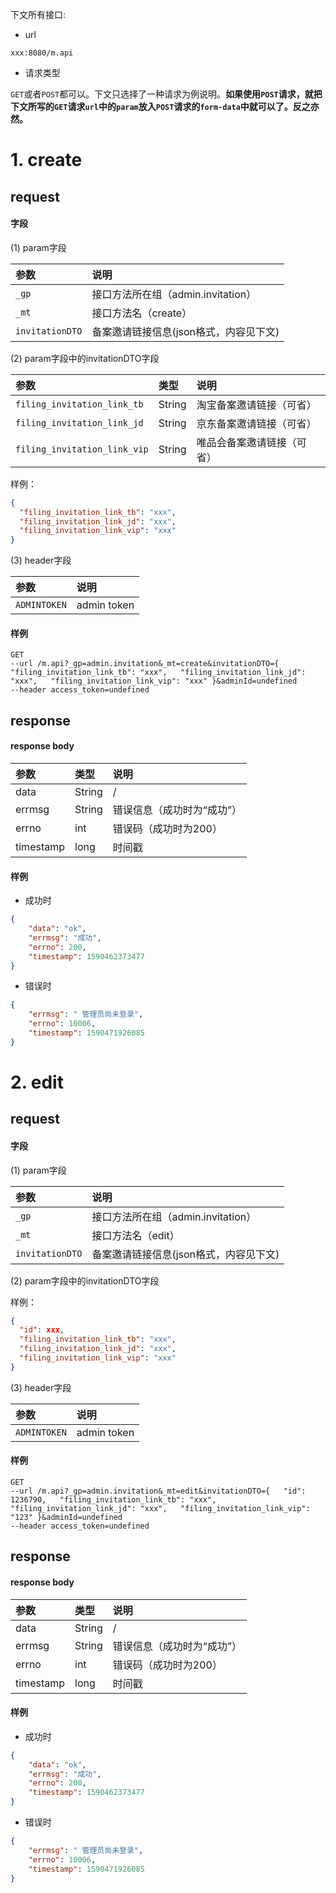 下文所有接口:

* url

`xxx:8080/m.api`

* 请求类型

`GET`或者`POST`都可以。下文只选择了一种请求为例说明。**如果使用`POST`请求，就把下文所写的`GET`请求`url`中的`param`放入`POST`请求的`form-data`中就可以了。反之亦然。**

# 1. create

## request

#### 字段

\(1\) param字段

| 参数 | 说明 |
| :--- | :--- |
| `_gp` | 接口方法所在组（admin.invitation） |
| `_mt` | 接口方法名（create） |
| `invitationDTO` | 备案邀请链接信息\(json格式，内容见下文\) |

\(2\) param字段中的invitationDTO字段

| 参数 | 类型 | 说明 |
| :--- | :--- | :--- |
| `filing_invitation_link_tb` | String | 淘宝备案邀请链接（可省） |
| `filing_invitation_link_jd` | String | 京东备案邀请链接（可省） |
| `filing_invitation_link_vip` | String | 唯品会备案邀请链接（可省） |

样例：

```json
{
  "filing_invitation_link_tb": "xxx",
  "filing_invitation_link_jd": "xxx",
  "filing_invitation_link_vip": "xxx"
}
```

\(3\) header字段

| 参数 | 说明 |
| :--- | :--- |
| `ADMINTOKEN` | admin token |

#### 样例

```http
GET 
--url /m.api?_gp=admin.invitation&_mt=create&invitationDTO={   "filing_invitation_link_tb": "xxx",   "filing_invitation_link_jd": "xxx",   "filing_invitation_link_vip": "xxx" }&adminId=undefined 
--header access_token=undefined
```

## response

#### response body

| 参数 | 类型 | 说明 |
| :--- | :--- | :--- |
| data | String | / |
| errmsg | String | 错误信息（成功时为“成功”） |
| errno | int | 错误码（成功时为200） |
| timestamp | long | 时间戳 |

#### 样例

* 成功时

```json
{
    "data": "ok",
    "errmsg": "成功",
    "errno": 200,
    "timestamp": 1590462373477
}
```

* 错误时

```json
{
    "errmsg": " 管理员尚未登录",
    "errno": 10006,
    "timestamp": 1590471926085
}
```

# 2. edit

## request

#### 字段

\(1\) param字段

| 参数 | 说明 |
| :--- | :--- |
| `_gp` | 接口方法所在组（admin.invitation） |
| `_mt` | 接口方法名（edit） |
| `invitationDTO` | 备案邀请链接信息\(json格式，内容见下文\) |

\(2\) param字段中的invitationDTO字段

样例：

```json
{
  "id": xxx,
  "filing_invitation_link_tb": "xxx",
  "filing_invitation_link_jd": "xxx",
  "filing_invitation_link_vip": "xxx"
}
```

\(3\) header字段

| 参数 | 说明 |
| :--- | :--- |
| `ADMINTOKEN` | admin token |

#### 样例

```http
GET 
--url /m.api?_gp=admin.invitation&_mt=edit&invitationDTO={   "id": 1236790,   "filing_invitation_link_tb": "xxx",   "filing_invitation_link_jd": "xxx",   "filing_invitation_link_vip": "123" }&adminId=undefined 
--header access_token=undefined
```

## response

#### response body

| 参数 | 类型 | 说明 |
| :--- | :--- | :--- |
| data | String | / |
| errmsg | String | 错误信息（成功时为“成功”） |
| errno | int | 错误码（成功时为200） |
| timestamp | long | 时间戳 |

#### 样例

* 成功时

```json
{
    "data": "ok",
    "errmsg": "成功",
    "errno": 200,
    "timestamp": 1590462373477
}
```

* 错误时

```json
{
    "errmsg": " 管理员尚未登录",
    "errno": 10006,
    "timestamp": 1590471926085
}
```


